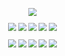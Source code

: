 <!-- RAPTOR --> 
  
 <p align="center"> 
   <img src=".github/misc/logo.png"> 
 </p> 
  
 <p align="center"> 
   <img src="https://img.shields.io/badge/Version-2.3.5-green?style=for-the-badge"> 
   <img src="https://img.shields.io/github/license/htr-tech/zphisher?style=for-the-badge"> 
   <img src="https://img.shields.io/github/stars/htr-tech/zphisher?style=for-the-badge"> 
   <img src="https://img.shields.io/github/issues/htr-tech/zphisher?color=red&style=for-the-badge"> 
   <img src="https://img.shields.io/github/forks/htr-tech/zphisher?color=teal&style=for-the-badge"> 
 </p> 
  
 <p align="center"> 
   <img src="https://img.shields.io/badge/Author-htr--tech-blue?style=flat-square"> 
   <img src="https://img.shields.io/badge/Open%20Source-Yes-darkgreen?style=flat-square"> 
   <img src="https://img.shields.io/badge/Maintained%3F-Yes-lightblue?style=flat-square"> 
   <img src="https://img.shields.io/badge/Written%20In-Bash-darkcyan?style=flat-square"> 
   <img src="https://hits.seeyoufarm.com/api/count/incr/badge.svg?url=https%3A%2F%2Fgithub.com%2Fhtr-tech%2Fzphisher&title=Visitors&edge_flat=false"/></a> 
 </p>